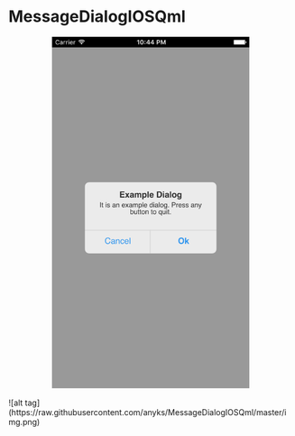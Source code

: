 # MessageDialogIOSQml

<p align="center">
	<img src="https://raw.githubusercontent.com/anyks/MessageDialogIOSQml/master/img.png" width="350"/>
</p>
![alt tag](https://raw.githubusercontent.com/anyks/MessageDialogIOSQml/master/img.png)